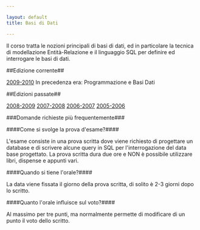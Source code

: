 ```yaml
--- 

layout: default
title: Basi di Dati

---
```

Il corso tratta le nozioni principali di basi di dati, ed in particolare la tecnica di modellazione Entità-Relazione e il linguaggio SQL per definire ed interrogare le basi di dati.

##Edizione corrente##

[2009-2010](2009-2010.html)
In precedenza era: Programmazione e Basi Dati

##Edizioni passate##

[2008-2009](2008-09.html)
[2007-2008](2007-08.html)
[2006-2007](2006-07.html)
[2005-2006](2005-06.html)

###Domande richieste più frequentemente###


####Come si svolge la prova d'esame?####

L'esame consiste in una prova scritta dove viene richiesto di progettare un database e di scrivere alcune query in SQL per l'interrogazione del data base progettato. La prova scritta dura due ore e NON è possibile utilizzare libri, dispense e appunti vari.

####Quando si tiene l'orale?####

La data viene fissata il giorno della prova scritta, di solito è 2-3 giorni dopo lo scritto.

####Quanto l'orale influisce sul voto?####

Al massimo per tre punti, ma normalmente permette di modificare di un punto il voto dello scritto.
